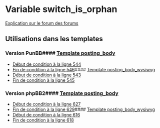 # Variable switch_is_orphan
[Explication sur le forum des forums](http://forum.forumactif.com/t294113-listing-des-variables#switch_is_orphan)
## Utilisations dans les templates
### Version PunBB#### [Template posting_body](punbb/posting_body.md)
* [Début de condition à la ligne 544](../punbb/posting_body.tpl#L544)
* [Fin de condition à la ligne 546](../punbb/posting_body.tpl#L546)#### [Template posting_body_wysiwyg](punbb/posting_body_wysiwyg.md)
* [Début de condition à la ligne 543](../punbb/posting_body_wysiwyg.tpl#L543)
* [Fin de condition à la ligne 545](../punbb/posting_body_wysiwyg.tpl#L545)
### Version phpBB2#### [Template posting_body](subsilver/posting_body.md)
* [Début de condition à la ligne 627](../subsilver/posting_body.tpl#L627)
* [Fin de condition à la ligne 629](../subsilver/posting_body.tpl#L629)#### [Template posting_body_wysiwyg](subsilver/posting_body_wysiwyg.md)
* [Début de condition à la ligne 616](../subsilver/posting_body_wysiwyg.tpl#L616)
* [Fin de condition à la ligne 618](../subsilver/posting_body_wysiwyg.tpl#L618)